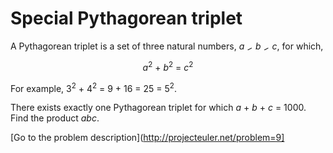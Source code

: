 Special Pythagorean triplet
===========================

<p>A Pythagorean triplet is a set of three natural numbers, <var>a</var> <img src='images/symbol_lt.gif' width='10' height='10' alt='&lt;' border='0' style='vertical-align:middle;' /> <var>b</var> <img src='images/symbol_lt.gif' width='10' height='10' alt='&lt;' border='0' style='vertical-align:middle;' /> <var>c</var>, for which,</p>
<div style="text-align:center;"> <var>a</var><sup>2</sup> + <var>b</var><sup>2</sup> = <var>c</var><sup>2</sup></div>
<p>For example, 3<sup>2</sup> + 4<sup>2</sup> = 9 + 16 = 25 = 5<sup>2</sup>.</p>
<p>There exists exactly one Pythagorean triplet for which <var>a</var> + <var>b</var> + <var>c</var> = 1000.<br />Find the product <var>abc</var>.</p>



[Go to the problem description](http://projecteuler.net/problem=9]
